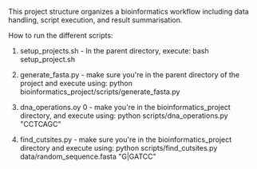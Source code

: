 This project structure organizes a bioinformatics workflow including data handling, script execution, and result summarisation.

How to run the different scripts: 

1) setup_projects.sh - In the parent directory, execute: 
bash setup_project.sh

2) generate_fasta.py - make sure you're in the parent directory of the project and execute using: 
python bioinformatics_project/scripts/generate_fasta.py 

3) dna_operations.oy 0 - make you're in the bioinformatics_project directory, and execute using: 
python scripts/dna_operations.py "CCTCAGC" 

4) find_cutsites.py - make sure you're in the bioinformatics_project directory and execute using: 
python scripts/find_cutsites.py data/random_sequence.fasta "G|GATCC"